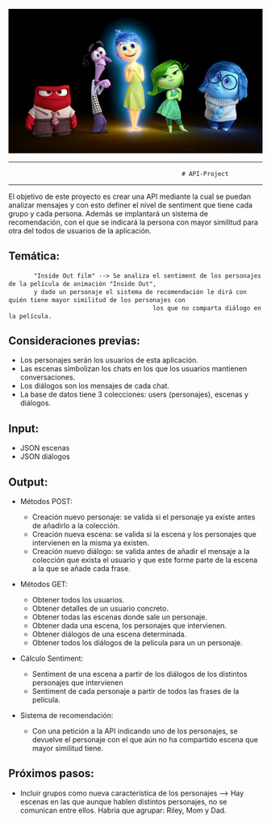 ![Portada](/input/Portada.jpg)

------------------------------
                                                    # API-Project 
------------------------------

El objetivo de este proyecto es crear una API mediante la cual se puedan analizar mensajes y con esto definer el nivel de sentiment que tiene cada grupo y cada persona. Además se implantará un sistema de recomendación, con el que se indicará la persona con mayor similitud para otra del todos de usuarios de la aplicación.  


## Temática:

           "Inside Out film" --> Se analiza el sentiment de los personajes de la película de animación "Inside Out", 
           y dado un personaje el sistema de recomendación le dirá con quién tiene mayor similitud de los personajes con 
                                            los que no comparta diálogo en la película.

## Consideraciones previas:
- Los personajes serán los usuarios de esta aplicación.
- Las escenas simbolizan los chats en los que los usuarios mantienen conversaciones.
- Los diálogos son los mensajes de cada chat.
- La base de datos tiene 3 colecciones: users (personajes), escenas y diálogos.


## Input:
- JSON escenas
- JSON diálogos


## Output:
- Métodos POST:
  * Creación nuevo personaje: se valida si el personaje ya existe antes de añadirlo a la colección.
  * Creación nueva escena: se valida si la escena y los personajes que intervienen en la misma ya existen.
  * Creación nuevo diálogo: se valida antes de añadir el mensaje a la colección que exista el usuario y que este forme parte      de la escena a la que se añade cada frase.

- Métodos GET:
  * Obtener todos los usuarios.
  * Obtener detalles de un usuario concreto.
  * Obtener todas las escenas donde sale un personaje.
  * Obtener dada una escena, los personajes que intervienen.
  * Obtener diálogos de una escena determinada.
  * Obtener todos los diálogos de la película para un un personaje.

- Cálculo Sentiment:
  * Sentiment de una escena a partir de los diálogos de los distintos personajes que intervienen
  * Sentiment de cada personaje a partir de todos las frases de la película.

- Sistema de recomendación:
  * Con una petición a la API indicando uno de los personajes, se devuelve el personaje con el que aún no ha compartido          escena que mayor similitud tiene.


## Próximos pasos:
- Incluir grupos como nueva característica de los personajes --> Hay escenas en las que aunque hablen distintos personajes, no se comunican entre ellos. Habría que agrupar: Riley, Mom y Dad.
